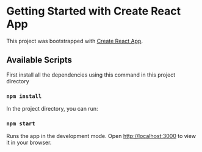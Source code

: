 # Getting Started with Create React App

This project was bootstrapped with [Create React App](https://github.com/facebook/create-react-app).

## Available Scripts
First install all the dependencies using this command in this project directory
### `npm install`

In the project directory, you can run:

### `npm start`

Runs the app in the development mode.
Open [http://localhost:3000](http://localhost:3000) to view it in your browser.

